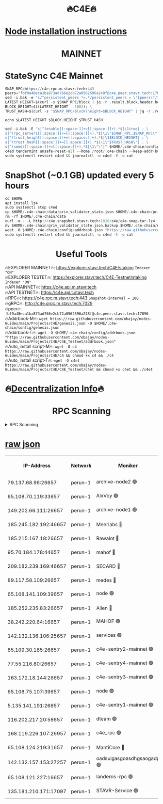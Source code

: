 <h1 align="center"> 🔥C4E🔥</h1>

[Node installation instructions](https://github.com/obajay/nodes-Guides/tree/main/Projects/C4E)
=

<h1 align="center"> MAINNET</h1>

# StateSync C4E Mainnet
```python
SNAP_RPC=https://c4e.rpc.m.stavr.tech:443
peers="fbf9a48eca1ba873ad766e2cb72a0562596a248f@c4e.peer.stavr.tech:17096"
sed -i.bak -e "s/^persistent_peers *=.*/persistent_peers = \"$peers\"/" $HOME/.c4e-chain/config/config.toml
LATEST_HEIGHT=$(curl -s $SNAP_RPC/block | jq -r .result.block.header.height); \
BLOCK_HEIGHT=$((LATEST_HEIGHT - 100)); \
TRUST_HASH=$(curl -s "$SNAP_RPC/block?height=$BLOCK_HEIGHT" | jq -r .result.block_id.hash)

echo $LATEST_HEIGHT $BLOCK_HEIGHT $TRUST_HASH

sed -i.bak -E "s|^(enable[[:space:]]+=[[:space:]]+).*$|\1true| ; \
s|^(rpc_servers[[:space:]]+=[[:space:]]+).*$|\1\"$SNAP_RPC,$SNAP_RPC\"| ; \
s|^(trust_height[[:space:]]+=[[:space:]]+).*$|\1$BLOCK_HEIGHT| ; \
s|^(trust_hash[[:space:]]+=[[:space:]]+).*$|\1\"$TRUST_HASH\"| ; \
s|^(seeds[[:space:]]+=[[:space:]]+).*$|\1\"\"|" $HOME/.c4e-chain/config/config.toml
c4ed tendermint unsafe-reset-all --home /root/.c4e-chain --keep-addr-book
sudo systemctl restart c4ed && journalctl -u c4ed -f -o cat
```
# SnapShot (~0.1 GB) updated every 5 hours
```python
cd $HOME
apt install lz4
sudo systemctl stop c4ed
cp $HOME/.c4e-chain/data/priv_validator_state.json $HOME/.c4e-chain/priv_validator_state.json.backup
rm -rf $HOME/.c4e-chain/data
curl -o - -L http://c4e.snapshot.stavr.tech:1018/c4e/c4e-snap.tar.lz4 | lz4 -c -d - | tar -x -C $HOME/.c4e-chain --strip-components 2
mv $HOME/.c4e-chain/priv_validator_state.json.backup $HOME/.c4e-chain/data/priv_validator_state.json
wget -O $HOME/.c4e-chain/config/addrbook.json "https://raw.githubusercontent.com/obajay/nodes-Guides/main/Projects/C4E/addrbook.json"
sudo systemctl restart c4ed && journalctl -u c4ed -f -o cat
```
 <h1 align="center"> Useful Tools</h1>

🔥EXPLORER MAINNET🔥:  https://explorer.stavr.tech/C4E/staking            `Indexer "ON"` \
🔥EXPLORER TESTET🔥:   https://explorer.stavr.tech/C4E-Testnet/staking     `Indexer "ON"` \
🔥API MAINNET🔥:       https://c4e.api.m.stavr.tech \
🔥API TESTNET🔥:       https://c4e.api.t.stavr.tech \
🔥RPC🔥:               https://c4e.rpc.m.stavr.tech:443                  `Snapshot-interval = 100` \
🔥gRPC🔥:              http://c4e.grpc.m.stavr.tech:7029 \
🔥peer🔥:              `fbf9a48eca1ba873ad766e2cb72a0562596a248f@c4e.peer.stavr.tech:17096` \
🔥Addrbook-M🔥:    ```wget https://raw.githubusercontent.com/obajay/nodes-Guides/main/Projects/C4E/genesis.json -O $HOME/.c4e-chain/config/genesis.json``` \
🔥Addrbook-T🔥:    ```wget -O $HOME/.c4e-chain/config/addrbook.json "https://raw.githubusercontent.com/obajay/nodes-Guides/main/Projects/C4E/C4E_Testnet/addrbook.json"``` \
🔥Auto_install script-M🔥: ```wget -O c4 https://raw.githubusercontent.com/obajay/nodes-Guides/main/Projects/C4E/c4 && chmod +x c4 && ./c4``` \
🔥Auto_install script-T🔥: ```wget -O c4et https://raw.githubusercontent.com/obajay/nodes-Guides/main/Projects/C4E/C4E_Testnet/c4et && chmod +x c4et && ./c4et```

🔥[Decentralization Info](https://github.com/obajay/StateSync-snapshots/tree/main/Projects/C4E/Decentralization)🔥
=

<h1 align="center"> RPC Scanning</h1>

<details>
<summary>RPC Scanning</summary>

<h2 align="center"> We scan nodes in real time every 4 hours. And we provide the final result of RPC endpoints.
We cannot influence the operation of these nodes in any way. </h2>


```python
If Voting Power is higher than 0 --> then the Node is a validator of the network and may be subject to attack and be a potential threat to the chain.
```
```python
We marked such validators with a red symbol
```

</details>

[raw json](https://rpc-check.c4e.stavr.tech/c4e/rpc-c4e-result.json)
=



<table><tr><th>IP-Address</th><th>Network</th><th>Moniker</th><th>Latest Block Height</th><th>Earliest Block Height</th><th>Catching Up</th><th>Tx Index</th><th>Voting Power</th><th>Scan Time</th></tr><tr><td>79.137.68.96:26657</td><td>perun-1</td><td>archive-node2 🟢</td><td>7641854</td><td>1</td><td>False</td><td>on</td><td>0</td><td>2024-03-18T18:51:45.719249702UTC</td></tr><tr><td>65.108.70.119:33657</td><td>perun-1</td><td>AlxVoy 🟢</td><td>7642128</td><td>1</td><td>False</td><td>on</td><td>0</td><td>2024-03-18T18:51:59.809034755UTC</td></tr><tr><td>149.202.66.111:26657</td><td>perun-1</td><td>archive-node1 🟢</td><td>7642131</td><td>1</td><td>False</td><td>on</td><td>0</td><td>2024-03-18T18:52:16.035090494UTC</td></tr><tr><td>185.245.182.192:46657</td><td>perun-1</td><td>Meerlabs 🔴</td><td>7642132</td><td>1051501</td><td>False</td><td>on</td><td>344615</td><td>2024-03-18T18:52:23.090187759UTC</td></tr><tr><td>185.215.167.18:26657</td><td>perun-1</td><td>Rawalot 🔴</td><td>7642134</td><td>1090501</td><td>False</td><td>on</td><td>450091</td><td>2024-03-18T18:52:34.188677526UTC</td></tr><tr><td>95.70.184.178:44657</td><td>perun-1</td><td>mahof 🔴</td><td>7642128</td><td>2342001</td><td>False</td><td>off</td><td>1356400</td><td>2024-03-18T18:51:59.168223938UTC</td></tr><tr><td>209.182.239.169:46657</td><td>perun-1</td><td>SECARD 🔴</td><td>7642130</td><td>2616101</td><td>False</td><td>off</td><td>749308</td><td>2024-03-18T18:52:11.405407018UTC</td></tr><tr><td>89.117.58.109:26657</td><td>perun-1</td><td>medes 🔴</td><td>7642133</td><td>2826001</td><td>False</td><td>off</td><td>891025</td><td>2024-03-18T18:52:29.805247481UTC</td></tr><tr><td>65.108.141.109:39657</td><td>perun-1</td><td>node 🟢</td><td>7642126</td><td>5303301</td><td>False</td><td>on</td><td>0</td><td>2024-03-18T18:51:48.048450756UTC</td></tr><tr><td>185.252.235.83:26657</td><td>perun-1</td><td>Alien 🔴</td><td>7642131</td><td>6502501</td><td>False</td><td>on</td><td>648215</td><td>2024-03-18T18:52:16.300828719UTC</td></tr><tr><td>38.242.220.64:16657</td><td>perun-1</td><td>MAHOF 🟢</td><td>7642130</td><td>6885501</td><td>False</td><td>on</td><td>0</td><td>2024-03-18T18:52:13.743425502UTC</td></tr><tr><td>142.132.136.106:25657</td><td>perun-1</td><td>services 🟢</td><td>7642128</td><td>7012001</td><td>False</td><td>on</td><td>0</td><td>2024-03-18T18:52:02.383702585UTC</td></tr><tr><td>65.109.30.185:26657</td><td>perun-1</td><td>c4e-sentry2-mainnet 🟢</td><td>7642132</td><td>7284001</td><td>False</td><td>on</td><td>0</td><td>2024-03-18T18:52:22.783028351UTC</td></tr><tr><td>77.55.216.80:26657</td><td>perun-1</td><td>c4e-sentry4-mainnet 🟢</td><td>7642128</td><td>7297001</td><td>False</td><td>on</td><td>0</td><td>2024-03-18T18:51:59.473019442UTC</td></tr><tr><td>163.172.18.144:26657</td><td>perun-1</td><td>c4e-sentry3-mainnet 🟢</td><td>7642132</td><td>7297001</td><td>False</td><td>on</td><td>0</td><td>2024-03-18T18:52:23.352047945UTC</td></tr><tr><td>65.108.75.107:39657</td><td>perun-1</td><td>node 🟢</td><td>7642128</td><td>7300001</td><td>False</td><td>on</td><td>0</td><td>2024-03-18T18:52:02.697604020UTC</td></tr><tr><td>5.135.141.191:26657</td><td>perun-1</td><td>c4e-sentry1-mainnet 🟢</td><td>7642125</td><td>7300501</td><td>False</td><td>on</td><td>0</td><td>2024-03-18T18:51:44.868916470UTC</td></tr><tr><td>116.202.217.20:56657</td><td>perun-1</td><td>dteam 🟢</td><td>7642126</td><td>7511001</td><td>False</td><td>on</td><td>0</td><td>2024-03-18T18:51:45.408307374UTC</td></tr><tr><td>168.119.226.107:26957</td><td>perun-1</td><td>c4e_rpc 🟢</td><td>7642127</td><td>7542127</td><td>False</td><td>on</td><td>0</td><td>2024-03-18T18:51:52.348037057UTC</td></tr><tr><td>65.108.124.219:31657</td><td>perun-1</td><td>MantiCore 🔴</td><td>7642128</td><td>7542128</td><td>False</td><td>off</td><td>729931</td><td>2024-03-18T18:51:58.780107445UTC</td></tr><tr><td>142.132.157.153:27257</td><td>perun-1</td><td>oadsuigasgoasdhgsaogadg 🟢</td><td>7642125</td><td>7574001</td><td>False</td><td>on</td><td>0</td><td>2024-03-18T18:51:42.569566304UTC</td></tr><tr><td>65.108.121.227:16657</td><td>perun-1</td><td>landeros-rpc 🟢</td><td>7642125</td><td>7632001</td><td>False</td><td>on</td><td>0</td><td>2024-03-18T18:51:45.180662242UTC</td></tr><tr><td>135.181.210.171:17097</td><td>perun-1</td><td>STAVR-Service 🟢</td><td>7642128</td><td>7639501</td><td>False</td><td>on</td><td>0</td><td>2024-03-18T18:52:03.011856853UTC</td></tr></table>
